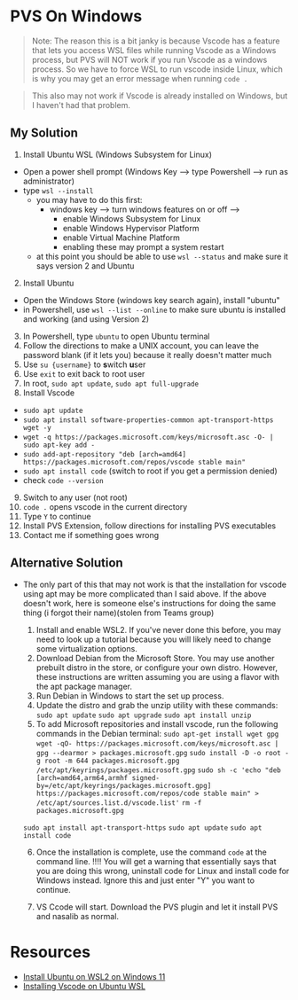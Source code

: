 PVS On Windows
==============

> Note: The reason this is a bit janky is because Vscode has a feature that
> lets you access WSL files while running Vscode as a Windows process, but PVS
> will NOT work if you run Vscode as a windows process. So we have to force WSL
> to run vscode inside Linux, which is why you may get an error message when
> running `code .`

> This also may not work if Vscode is already installed on Windows, but I
> haven't had that problem.

## My Solution
1. Install Ubuntu WSL (Windows Subsystem for Linux) 
  - Open a power shell prompt (Windows Key --> type Powershell --> run as administrator)
  - type `wsl --install`
    - you may have to do this first:
      - windows key --> turn windows features on or off --> 
        - enable Windows Subsystem for Linux
        - enable Windows Hypervisor Platform
        - enable Virtual Machine Platform
        - enabling these may prompt a system restart
    - at this point you should be able to use `wsl --status` and make sure it says version 2 and Ubuntu
2. Install Ubuntu
  - Open the Windows Store (windows key search again), install "ubuntu"
  - in Powershell, use `wsl --list --online` to make sure ubuntu is installed and working (and using Version 2)
3. In Powershell, type `ubuntu` to open Ubuntu terminal
4. Follow the directions to make a UNIX account, you can leave the password blank (if it lets you) because it really doesn't matter much
5. Use `su {username}` to **s**witch **u**ser
6. Use `exit` to exit back to root user
7. In root, `sudo apt update`, `sudo apt full-upgrade`
8. Install Vscode
  - `sudo apt update`
  - `sudo apt install software-properties-common apt-transport-https wget -y`
  - `wget -q https://packages.microsoft.com/keys/microsoft.asc -O- | sudo apt-key add -`
  - `sudo add-apt-repository "deb [arch=amd64] https://packages.microsoft.com/repos/vscode stable main"`
  - `sudo apt install code` (switch to root if you get a permission denied)
  - check `code --version`
9. Switch to any user (not root)
10. `code .` opens vscode in the current directory
11. Type `Y` to continue
11. Install PVS Extension, follow directions for installing PVS executables
12. Contact me if something goes wrong

## Alternative Solution
* The only part of this that may not work is that the installation for vscode
using apt may be more complicated than I said above. If the above doesn't work,
here is someone else's instructions for doing the same thing (i forgot their
name)(stolen from Teams group)

  1. Install and enable WSL2. If you've never done this before, you may need to look up a tutorial because you will likely need to change some virtualization options.
  2. Download Debian from the Microsoft Store. You may use another prebuilt distro in the store, or configure your own distro. However, these instructions are written assuming you are using a flavor with the apt package manager.
  3. Run Debian in Windows to start the set up process.
  4. Update the distro and grab the unzip utility with these commands:
  `sudo apt update`
  `sudo apt upgrade`
  `sudo apt install unzip`
  5. To add Microsoft repositories and install vscode, run the following commands in the Debian terminal:
  `sudo apt-get install wget gpg`
  `wget -qO- https://packages.microsoft.com/keys/microsoft.asc | gpg --dearmor > packages.microsoft.gpg`
  `sudo install -D -o root -g root -m 644 packages.microsoft.gpg /etc/apt/keyrings/packages.microsoft.gpg`
  `sudo sh -c 'echo "deb [arch=amd64,arm64,armhf signed-by=/etc/apt/keyrings/packages.microsoft.gpg] https://packages.microsoft.com/repos/code stable main" > /etc/apt/sources.list.d/vscode.list'`
  `rm -f packages.microsoft.gpg`

  `sudo apt install apt-transport-https`
  `sudo apt update`
  `sudo apt install code`

  6. Once the installation is complete, use the command `code` at the command line.
  !!!! You will get a warning that essentially says that you are doing this wrong, uninstall code for Linux and install code for Windows instead. Ignore this and just enter "Y" you want to continue.

  7. VS Ccode will start. Download the PVS plugin and let it install PVS and nasalib as normal.

# Resources 
- [Install Ubuntu on WSL2 on Windows 11](https://ubuntu.com/tutorials/install-ubuntu-on-wsl2-on-windows-11-with-gui-support#1-overview)
- [Installing Vscode on Ubuntu WSL](https://phoenixnap.com/kb/install-vscode-ubuntu)
